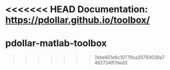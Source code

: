 <<<<<<< HEAD
Documentation: https://pdollar.github.io/toolbox/
=======
# pdollar-matlab-toolbox
>>>>>>> 7ebe601e6c10779ca20793039a7462734ff7ded3
